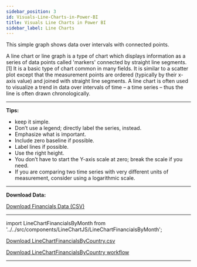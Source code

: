 ```yaml
---
sidebar_position: 3
id: Visuals-Line-Charts-in-Power-BI
title: Visuals Line Charts in Power BI
sidebar_label: Line Charts
---
```

<p>This simple graph shows data over intervals with connected points.</p> 
<p>A line chart or line graph is a type of chart which displays information as a series of data points called 'markers' connected by straight line segments.[1] It is a basic type of chart common in many fields. It is similar to a scatter plot except that the measurement points are ordered (typically by their x-axis value) and joined with straight line segments. A line chart is often used to visualize a trend in data over intervals of time – a time series – thus the line is often drawn chronologically.</p> 

---

**Tips:**

* keep it simple.
* Don’t use a legend; directly label the series, instead.
* Emphasize what is important.
* Include zero baseline if possible.
* Label lines if possible. 
* Use the right height. 
* You don’t have to start the Y-axis scale at zero; break the scale if you  need.
* If you are comparing two time series with very different units of measurement, consider using a logarithmic scale. 

--- 

**Download Data:**

<p><a href="/data/LineChart/financials.csv" download="financials.csv">Download Financials Data (CSV)</a></p> 

--- 

import LineChartFinancialsByMonth from '../../src/components/LineChartJS/LineChartFinancialsByMonth';

<LineChartFinancialsByMonth /> 


<p><a href="/data/LineChart/LineChartFinancialsByCountry.csv" download="financials.csv">Download LineChartFinancialsByCountry.csv</a></p>


<p><a href="/data/LineChart/LineChartFinancialsByCountry.yxmd" download="financials.csv">Download LineChartFinancialsByCountry workflow</a></p>

--- 








